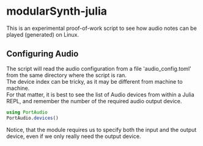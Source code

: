 # modularSynth-julia

This is an experimental proof-of-work script to see how audio notes can be played (generated) on Linux.  

## Configuring Audio

The script will read the audio configuration from a file 'audio_config.toml' from the same directory where the script is ran.  
The device index can be tricky, as it may be different from machine to machine.  
For that matter, it is best to see the list of Audio devices from within a Julia REPL, and remember the number of the required audio output device.  
```julia
using PortAudio
PortAudio.devices()
```

Notice, that the module requires us to specify both the input and the output device, even if we only really need the output device.  
